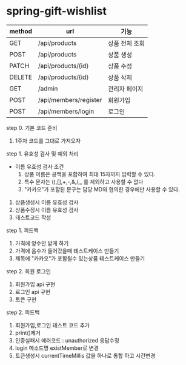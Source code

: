 # spring-gift-wishlist

| method | url                   | 기능       |
|--------|-----------------------|----------|
| GET    | /api/products         | 상품 전체 조회 |
| POST   | /api/products         | 상품 생성    |
| PATCH  | /api/products/{id}    | 상품 수정    |
| DELETE | /api/products/{id}    | 상품 삭제    |
| GET    | /admin                | 관리자 페이지  |
| POST   | /api/members/register | 회원가입     |
| POST   | /api/members/login    | 로그인      |

step 0. 기본 코드 준비

1. 1주차 코드를 그대로 가져오자


step 1. 유효성 검사 및 예외 처리

- 이름 유효성 검사 조건
  1. 상품 이름은 공백을 포함하여 최대 15자까지 입력할 수 있다.
  2. 특수 문자는 (),[],+,-,&,/,_ 를 제외하고 사용할 수 없다
  3. "카카오"가 포함된 문구는 담당 MD와 협의한 경우에만 사용할 수 있다.

1. 상품생성시 이름 유효성 검사
2. 상품수정시 이름 유효성 검사
3. 테스트코드 작성

step 1. 피드백
1. 가격에 양수만 받게 하기
2. 가격에 음수가 들어갔을때 테스트케이스 만들기
3. 제목에 "카카오"가 포함될수 있는상품 테스트케이스 만들기

step 2. 회원 로그인
1. 회원가입 api 구현
2. 로그인 api 구현
3. 토큰 구현


step 2. 피드백
1. 회원가입,로그인 테스트 코드 추가 
2. print()제거
3. 인증실패시 에러코드 : unauthorized 응답수정
4. login 메소드명 existMember로 변경
5. 토큰생성시 currentTimeMillis 값을 하나로 통합 하고 시간변경
